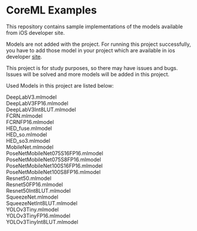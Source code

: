 # CoreML Examples
This repository contains sample implementations of the models available from iOS developer site.

Models are not added with the project. For running this project successfully, you have to add those model in your project which are available in ios developer [site](https://developer.apple.com/machine-learning/models/).

This project is for study purposes, so there may have issues and bugs. Issues will be solved and more models will be added in this project.


Used Models in this project are listed below:

DeepLabV3.mlmodel  
DeepLabV3FP16.mlmodel  
DeepLabV3Int8LUT.mlmodel  
FCRN.mlmodel  
FCRNFP16.mlmodel  
HED_fuse.mlmodel  
HED_so.mlmodel  
HED_so3.mlmodel  
MobileNet.mlmodel  
PoseNetMobileNet075S16FP16.mlmodel  
PoseNetMobileNet075S8FP16.mlmodel  
PoseNetMobileNet100S16FP16.mlmodel  
PoseNetMobileNet100S8FP16.mlmodel  
Resnet50.mlmodel  
Resnet50FP16.mlmodel  
Resnet50Int8LUT.mlmodel  
SqueezeNet.mlmodel  
SqueezeNetInt8LUT.mlmodel  
YOLOv3Tiny.mlmodel  
YOLOv3TinyFP16.mlmodel  
YOLOv3TinyInt8LUT.mlmodel  
